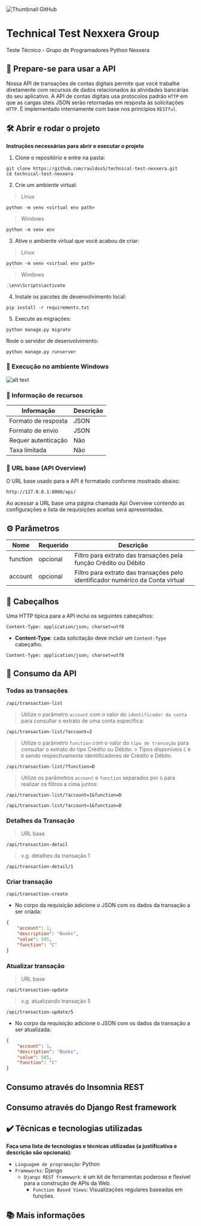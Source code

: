 ![Thumbnail GitHub](https://user-images.githubusercontent.com/8989346/123303345-171fc980-d4f4-11eb-84ae-cb0e49bfb126.png)

# Technical Test Nexxera Group

Teste Técnico - Grupo de Programadores Python Nexxera

## 📍 Prepare-se para usar a API

Nossa API de transações de contas digitais permite que você trabalhe diretamente com recursos de dados 
relacionados às atividades bancárias do seu aplicativo. A API de contas digitais usa protocolos padrão `HTTP` em que as cargas úteis JSON serão retornadas em resposta às solicitações `HTTP`. É implementado internamente com base nos princípios `RESTful`.

## 🛠️ Abrir e rodar o projeto

**Instruções necessárias para abrir e executar o projeto**

1. Clone o repositório e entre na pasta:
```shell
git clone https://github.com/rauldosS/technical-test-nexxera.git
cd technical-test-nexxera
```

2. Crie um ambiente virtual:
> Linux
```shell
python -m venv <virtual env path>
```

> Windows
```shell
python -m venv env
```

3. Ative o ambiente virtual que você acabou de criar:
> Linux
```shell
python -m venv <virtual env path>
```

> Windows
```shell
.\env\Scripts\activate
```

4. Instale os pacotes de desenvolvimento local:
```shell
pip install -r requirements.txt
```

5. Execute as migrações:
```shell
python manage.py migrate
```

Rode o servidor de desenvolvimento:
```shell
python manage.py runserver
```

### 📍 Execução no ambiente Windows
![alt text](https://github.com/rauldosS/rest-api-django/blob/main/images/0.png?raw=true)

### 📍 Informação de recursos

| Informação | Descrição |
| ------------------- | ------------------- |
| Formato de resposta | JSON |
| Formato de envio | JSON |
| Requer autenticação | Não |
| Taxa limitada | Não |

### 📍 URL base (API Overview)

O URL base usado para a API é formatado conforme mostrado abaixo:

```shell
http://127.0.0.1:8000/api/
```

Ao acessar a URL base uma página chamada Api Overview contendo as configurações e lista de requisições aceitas será apresentadas.

## ⚙️ Parâmetros

| Nome | Requerido | Descrição |
| ------------------- | ------------------- | ------------------- |
| function | opcional | Filtro para extrato das transações pela função Crédito ou Débito |
| account | opcional | Filtro para extrato das transações pelo identificador numérico da Conta virtual |

## 📍 Cabeçalhos

Uma HTTP típica para a API inclui os seguintes cabeçalhos:

```shell
Content-Type: application/json; charset=utf8
```

- <b>Content-Type</b>: cada solicitação deve incluir um `Content-Type` cabeçalho.

```shell
Content-Type: application/json; charset=utf8
```

## 🔨 Consumo da API

### Todas as transações
```shell
/api/transaction-list
```

> Utilize o parâmetro `account` com o valor do `identificador da conta` para consultar o extrato de uma conta específica:
```shell
/api/transaction-list/?account=2
```

> Utilize o parâmetro `function` com o valor do `tipo de transação` para consultar o extrato do tipo Crédito ou Débito:
    > Tipos disponíveis `C` e `D` sendo respectivamente identificadores de Crédito e Débito.

```shell
/api/transaction-list/?function=D
```

> Utilize os parâmetros `account` e `function` separados por `&` para realizar os filtros a cima juntos:
```shell
/api/transaction-list/?account=1&function=D
```
```shell
/api/transaction-list/?account=1&function=D
```

### Detalhes da Transação
> URL base

```shell
/api/transaction-detail
```

> v.g. detalhes da transação 1
```shell
/api/transaction-detail/1
```

### Criar transação
```shell
/api/transaction-create
```

- No corpo da requisição adicione o JSON com os dados da transação a ser criada:

```json
{
    "account": 1,
    "description": "Books",
    "value": 505,
    "function": "C"
}
```

### Atualizar transação

> URL base

```shell
/api/transaction-update
```

> v.g. atualizando transação 5

```shell
/api/transaction-update/5
```

- No corpo da requisição adicione o JSON com os dados da transação a ser atualizada:

```json
{
    "account": 1,
    "description": "Books",
    "value": 505,
    "function": "C"
}
```

## Consumo através do Insomnia REST
## Consumo através do Django Rest framework

## ✔️ Técnicas e tecnologias utilizadas

**Faça uma lista de tecnologias e técnicas utilizadas (a justificativa e descrição são opcionais)**:

- `Linguagem de programação`: Python
- `Frameworks`: Django
    - `Django REST framework`: é um kit de ferramentas poderoso e flexível para a construção de APIs da Web.
        - `Function Based Views`: Visualizações regulares baseadas em funções.

## 📚 Mais informações